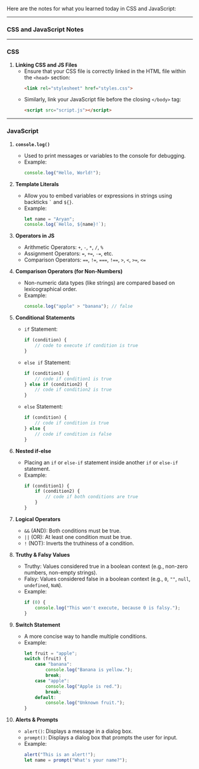 Here are the notes for what you learned today in CSS and JavaScript:

---

### **CSS and JavaScript Notes**

---

### **CSS**

1. **Linking CSS and JS Files**
   - Ensure that your CSS file is correctly linked in the HTML file within the `<head>` section:
     ```html
     <link rel="stylesheet" href="styles.css">
     ```
   - Similarly, link your JavaScript file before the closing `</body>` tag:
     ```html
     <script src="script.js"></script>
     ```

---

### **JavaScript**

1. **`console.log()`**
   - Used to print messages or variables to the console for debugging.
   - Example:
     ```javascript
     console.log("Hello, World!");
     ```

2. **Template Literals**
   - Allow you to embed variables or expressions in strings using backticks `` ` `` and `${}`.
   - Example:
     ```javascript
     let name = "Aryan";
     console.log(`Hello, ${name}!`);
     ```

3. **Operators in JS**
   - Arithmetic Operators: `+`, `-`, `*`, `/`, `%`
   - Assignment Operators: `=`, `+=`, `-=`, etc.
   - Comparison Operators: `==`, `!=`, `===`, `!==`, `>`, `<`, `>=`, `<=`

4. **Comparison Operators (for Non-Numbers)**
   - Non-numeric data types (like strings) are compared based on lexicographical order.
   - Example:
     ```javascript
     console.log("apple" > "banana"); // false
     ```

5. **Conditional Statements**
   - `if` Statement:
     ```javascript
     if (condition) {
         // code to execute if condition is true
     }
     ```
   - `else if` Statement:
     ```javascript
     if (condition1) {
         // code if condition1 is true
     } else if (condition2) {
         // code if condition2 is true
     }
     ```
   - `else` Statement:
     ```javascript
     if (condition) {
         // code if condition is true
     } else {
         // code if condition is false
     }
     ```

6. **Nested if-else**
   - Placing an `if` or `else-if` statement inside another `if` or `else-if` statement.
   - Example:
     ```javascript
     if (condition1) {
         if (condition2) {
             // code if both conditions are true
         }
     }
     ```

7. **Logical Operators**
   - `&&` (AND): Both conditions must be true.
   - `||` (OR): At least one condition must be true.
   - `!` (NOT): Inverts the truthiness of a condition.

8. **Truthy & Falsy Values**
   - Truthy: Values considered true in a boolean context (e.g., non-zero numbers, non-empty strings).
   - Falsy: Values considered false in a boolean context (e.g., `0`, `""`, `null`, `undefined`, `NaN`).
   - Example:
     ```javascript
     if (0) {
         console.log("This won't execute, because 0 is falsy.");
     }
     ```

9. **Switch Statement**
   - A more concise way to handle multiple conditions.
   - Example:
     ```javascript
     let fruit = "apple";
     switch (fruit) {
         case "banana":
             console.log("Banana is yellow.");
             break;
         case "apple":
             console.log("Apple is red.");
             break;
         default:
             console.log("Unknown fruit.");
     }
     ```

10. **Alerts & Prompts**
    - `alert()`: Displays a message in a dialog box.
    - `prompt()`: Displays a dialog box that prompts the user for input.
    - Example:
      ```javascript
      alert("This is an alert!");
      let name = prompt("What's your name?");
      ```

